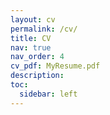```yaml
---
layout: cv
permalink: /cv/
title: CV
nav: true
nav_order: 4
cv_pdf: MyResume.pdf
description: 
toc:
  sidebar: left
---
```

